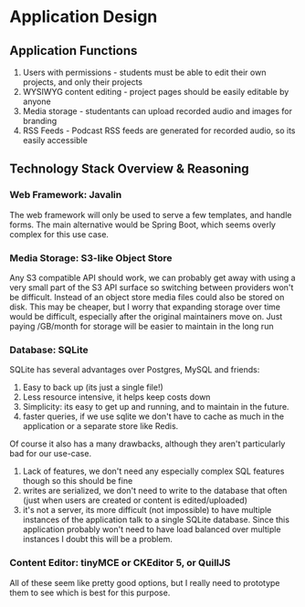 # Application Design

## Application Functions

1. Users with permissions - students must be able to edit their own projects, and only their projects
2. WYSIWYG content editing - project pages should be easily editable by anyone
3. Media storage - studentants can upload recorded audio and images for branding
4. RSS Feeds - Podcast RSS feeds are generated for recorded audio, so its easily accessible 


## Technology Stack Overview & Reasoning

### Web Framework: Javalin

The web framework will only be used to serve a few templates, and handle forms.
The main alternative would be Spring Boot, which seems overly complex for this use case.

### Media Storage: S3-like Object Store

Any S3 compatible API should work, we can probably get away with using a very small part of the S3 API surface so switching between providers won't be difficult.
Instead of an object store media files could also be stored on disk.
This may be cheaper, but I worry that expanding storage over time would be difficult, especially after the original maintainers move on.
Just paying /GB/month for storage will be easier to maintain in the long run

### Database: SQLite

SQLite has several advantages over Postgres, MySQL and friends:
1. Easy to back up (its just a single file!)
2. Less resource intensive, it helps keep costs down
3. Simplicity: its easy to get up and running, and to maintain in the future.
4. faster queries, if we use sqlite we don't have to cache as much in the application or a separate store like Redis.

Of course it also has a many drawbacks, although they aren't particularly bad for our use-case.
1. Lack of features, we don't need any especially complex SQL features though so this should be fine
2. writes are serialized, we don't need to write to the database that often (just when users are created or content is edited/uploaded)
3. it's not a server, its more difficult (not impossible) to have multiple instances of the application talk to a single SQLite database. Since this application probably won't need to have load balanced over multiple instances I doubt this will be a problem.

### Content Editor: tinyMCE or CKEditor 5, or QuillJS

All of these seem like pretty good options, but I really need to prototype them to see which is best for this purpose.